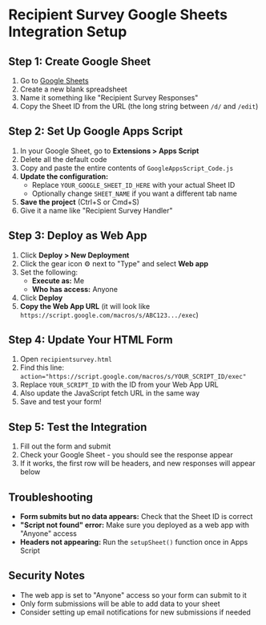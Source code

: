 # Recipient Survey Google Sheets Integration Setup

## Step 1: Create Google Sheet
1. Go to [Google Sheets](https://sheets.google.com)
2. Create a new blank spreadsheet
3. Name it something like "Recipient Survey Responses"
4. Copy the Sheet ID from the URL (the long string between `/d/` and `/edit`)

## Step 2: Set Up Google Apps Script
1. In your Google Sheet, go to **Extensions > Apps Script**
2. Delete all the default code
3. Copy and paste the entire contents of `GoogleAppsScript_Code.js`
4. **Update the configuration:**
   - Replace `YOUR_GOOGLE_SHEET_ID_HERE` with your actual Sheet ID
   - Optionally change `SHEET_NAME` if you want a different tab name
5. **Save the project** (Ctrl+S or Cmd+S)
6. Give it a name like "Recipient Survey Handler"

## Step 3: Deploy as Web App
1. Click **Deploy > New Deployment**
2. Click the gear icon ⚙️ next to "Type" and select **Web app**
3. Set the following:
   - **Execute as:** Me
   - **Who has access:** Anyone
4. Click **Deploy**
5. **Copy the Web App URL** (it will look like `https://script.google.com/macros/s/ABC123.../exec`)

## Step 4: Update Your HTML Form
1. Open `recipientsurvey.html`
2. Find this line: `action="https://script.google.com/macros/s/YOUR_SCRIPT_ID/exec"`
3. Replace `YOUR_SCRIPT_ID` with the ID from your Web App URL
4. Also update the JavaScript fetch URL in the same way
5. Save and test your form!

## Step 5: Test the Integration
1. Fill out the form and submit
2. Check your Google Sheet - you should see the response appear
3. If it works, the first row will be headers, and new responses will appear below

## Troubleshooting
- **Form submits but no data appears:** Check that the Sheet ID is correct
- **"Script not found" error:** Make sure you deployed as a web app with "Anyone" access
- **Headers not appearing:** Run the `setupSheet()` function once in Apps Script

## Security Notes
- The web app is set to "Anyone" access so your form can submit to it
- Only form submissions will be able to add data to your sheet
- Consider setting up email notifications for new submissions if needed
